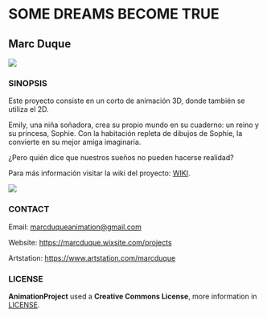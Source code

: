 # SOME DREAMS BECOME TRUE

## Marc Duque

![](https://github.com/marcduque/AnimationProject/blob/master/WikiResources/Wiki_logo/logo.png)

### SINOPSIS

Este proyecto consiste en un corto de animación 3D, donde también se utiliza el 2D.

Emily, una niña soñadora, crea su propio mundo en su cuaderno: un reino y su princesa, Sophie. Con la habitación repleta de dibujos de Sophie, la convierte en su mejor amiga imaginaria.

¿Pero quién dice que nuestros sueños no pueden hacerse realidad?

 Para más información visitar la wiki del proyecto: [WIKI](https://github.com/marcduque/AnimationProject/wiki).
 
![](https://github.com/marcduque/AnimationProject/blob/master/WikiResources/Wiki_name/project_name.png)

### CONTACT

Email: marcduqueanimation@gmail.com

Website: https://marcduque.wixsite.com/projects

Artstation: https://www.artstation.com/marcduque

### LICENSE

**AnimationProject** used a **Creative Commons License**, more information in [LICENSE](https://creativecommons.org/licenses/by-nc-sa/4.0/legalcode).
